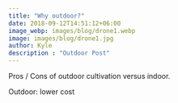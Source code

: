 ```yaml
---
title: "Why outdoor?"
date: 2018-09-12T14:51:12+06:00
image_webp: images/blog/drone1.webp
image: images/blog/drone1.jpg
author: Kyle
description : "Outdoor Post"
---
```


Pros / Cons of outdoor cultivation versus indoor.

Outdoor: lower cost